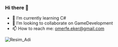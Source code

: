 ### Hi there 👋

- 🌱 I’m currently learning C#
- 👯 I’m looking to collaborate on GameDevelopment
- 📫 How to reach me: omerfe.eker@gmail.com


![Resim_Adi](https://c.tenor.com/optjIPy99DkAAAAM/nba-sup.gif)
